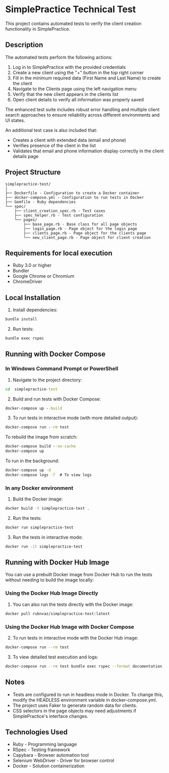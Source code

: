 # SimplePractice Technical Test

This project contains automated tests to verify the client creation functionality in SimplePractice.

## Description

The automated tests perform the following actions:

1. Log in to SimplePractice with the provided credentials
2. Create a new client using the "+" button in the top right corner
3. Fill in the minimum required data (First Name and Last Name) to create the client
4. Navigate to the Clients page using the left navigation menu
5. Verify that the new client appears in the clients list
6. Open client details to verify all information was properly saved

The enhanced test suite includes robust error handling and multiple client search approaches to ensure reliability across different environments and UI states.

An additional test case is also included that:

- Creates a client with extended data (email and phone)
- Verifies presence of the client in the list
- Validates that email and phone information display correctly in the client details page

## Project Structure

```
simplepractice-test/
│
├── Dockerfile - Configuration to create a Docker container
├── docker-compose.yml - Configuration to run tests in Docker
├── Gemfile - Ruby dependencies
└── spec/
    ├── client_creation_spec.rb - Test cases
    ├── spec_helper.rb - Test configuration
    └── pages/
        ├── base_page.rb - Base class for all page objects
        ├── login_page.rb - Page object for the login page
        ├── clients_page.rb - Page object for the clients page
        └── new_client_page.rb - Page object for client creation
```

## Requirements for local execution

- Ruby 3.0 or higher
- Bundler
- Google Chrome or Chromium
- ChromeDriver

## Local Installation

1. Install dependencies:

```bash
bundle install
```

2. Run tests:

```bash
bundle exec rspec
```

## Running with Docker Compose

### In Windows Command Prompt or PowerShell

1. Navigate to the project directory:

```cmd
cd  simplepractice-test
```

2. Build and run tests with Docker Compose:

```cmd
docker-compose up --build
```

3. To run tests in interactive mode (with more detailed output):

```cmd
docker-compose run --rm test
```

To rebuild the image from scratch:

```cmd
docker-compose build --no-cache
docker-compose up
```

To run in the background:

```cmd
docker-compose up -d
docker-compose logs -f  # To view logs
```

### In any Docker environment

1. Build the Docker image:

```bash
docker build -t simplepractice-test .
```

2. Run the tests:

```bash
docker run simplepractice-test
```

3. Run the tests in interactive mode:

```bash
docker run -it simplepractice-test
```

## Running with Docker Hub Image

You can use a prebuilt Docker image from Docker Hub to run the tests without needing to build the image locally:

### Using the Docker Hub Image Directly

1. You can also run the tests directly with the Docker image:

```bash
docker pull rubnvaz/simplepractice-test:latest
```

### Using the Docker Hub Image with Docker Compose

2. To run tests in interactive mode with the Docker Hub image:

```bash
docker-compose run --rm test
```

3. To view detailed test execution and logs:

```bash
docker-compose run --rm test bundle exec rspec --format documentation
```

## Notes

- Tests are configured to run in headless mode in Docker. To change this, modify the HEADLESS environment variable in docker-compose.yml.
- The project uses Faker to generate random data for clients.
- CSS selectors in the page objects may need adjustments if SimplePractice's interface changes.

## Technologies Used

- Ruby - Programming language
- RSpec - Testing framework
- Capybara - Browser automation tool
- Selenium WebDriver - Driver for browser control
- Docker - Solution containerization
